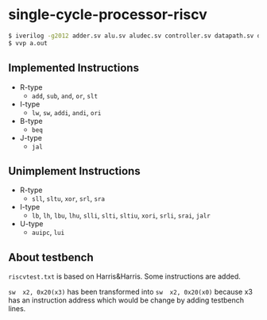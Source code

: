 # single-cycle-processor-riscv

```bash
$ iverilog -g2012 adder.sv alu.sv aludec.sv controller.sv datapath.sv dmem.sv extend.sv flopenr.sv flopr.sv imem.sv maindecoder.sv mux2.sv mux3.sv regfile.sv riscvsingle.sv testbench.sv top.sv
$ vvp a.out
```

## Implemented Instructions
- R-type
  - `add`, `sub`, `and`, `or`, `slt`
- I-type
  - `lw`, `sw`, `addi`, `andi`, `ori`
- B-type
  - `beq`
- J-type
  - `jal`

## Unimplement Instructions
- R-type
  - `sll`, `sltu`, `xor`, `srl`, `sra`
- I-type
  - `lb`, `lh`, `lbu`, `lhu`, `slli`, `slti`, `sltiu`, `xori`, `srli`, `srai`, `jalr`
- U-type
  - `auipc`, `lui`


## About testbench
`riscvtest.txt` is based on Harris&Harris.
Some instructions are added.

`sw  x2, 0x20(x3)` has been transformed into `sw  x2, 0x20(x0)` because x3 has an instruction address which would be change by adding testbench lines.

